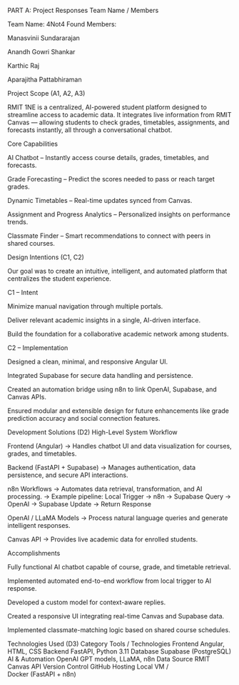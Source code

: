 PART A: Project Responses
Team Name / Members

Team Name: 4Not4 Found
Members:

Manasvinii Sundararajan

Anandh Gowri Shankar

Karthic Raj

Aparajitha Pattabhiraman

Project Scope (A1, A2, A3)

RMIT 1NE is a centralized, AI-powered student platform designed to streamline access to academic data.
It integrates live information from RMIT Canvas — allowing students to check grades, timetables, assignments, and forecasts instantly, all through a conversational chatbot.

Core Capabilities

AI Chatbot – Instantly access course details, grades, timetables, and forecasts.

Grade Forecasting – Predict the scores needed to pass or reach target grades.

Dynamic Timetables – Real-time updates synced from Canvas.

Assignment and Progress Analytics – Personalized insights on performance trends.

Classmate Finder – Smart recommendations to connect with peers in shared courses.

Design Intentions (C1, C2)

Our goal was to create an intuitive, intelligent, and automated platform that centralizes the student experience.

C1 – Intent

Minimize manual navigation through multiple portals.

Deliver relevant academic insights in a single, AI-driven interface.

Build the foundation for a collaborative academic network among students.

C2 – Implementation

Designed a clean, minimal, and responsive Angular UI.

Integrated Supabase for secure data handling and persistence.

Created an automation bridge using n8n to link OpenAI, Supabase, and Canvas APIs.

Ensured modular and extensible design for future enhancements like grade prediction accuracy
and social connection features.

Development Solutions (D2)
High-Level System Workflow

Frontend (Angular)
→ Handles chatbot UI and data visualization for courses, grades, and timetables.

Backend (FastAPI + Supabase)
→ Manages authentication, data persistence, and secure API interactions.

n8n Workflows
→ Automates data retrieval, transformation, and AI processing.
→ Example pipeline:
Local Trigger → n8n → Supabase Query → OpenAI → Supabase Update → Return Response

OpenAI / LLaMA Models
→ Process natural language queries and generate intelligent responses.

Canvas API
→ Provides live academic data for enrolled students.

Accomplishments

Fully functional AI chatbot capable of course, grade, and timetable retrieval.

Implemented automated end-to-end workflow from local trigger to AI response.

Developed a custom model for context-aware replies.

Created a responsive UI integrating real-time Canvas and Supabase data.

Implemented classmate-matching logic based on shared course schedules.


Technologies Used (D3)
Category	Tools / Technologies
Frontend	Angular, HTML, CSS
Backend	FastAPI, Python 3.11
Database	Supabase (PostgreSQL)
AI & Automation	OpenAI GPT models, LLaMA, n8n
Data Source	RMIT Canvas API
Version Control	GitHub
Hosting	Local VM / Docker (FastAPI + n8n)

